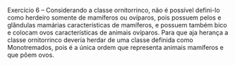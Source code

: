 Exercício 6 – Considerando a classe ornitorrinco, não é possível defini-lo como herdeiro somente de mamíferos ou ovíparos, pois possuem pelos e glândulas mamárias características de mamíferos, e possuem também bico e colocam ovos características de animais ovíparos.
Para que aja herança a classe ornitorrinco deveria herdar de uma classe definida como Monotremados, pois é a única ordem que representa animais mamíferos e que põem ovos.
